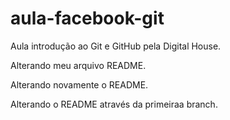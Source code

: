 # aula-facebook-git
Aula introdução ao Git e GitHub pela Digital House.

Alterando meu arquivo README.

Alterando novamente o README.

Alterando o README através da primeiraa branch.